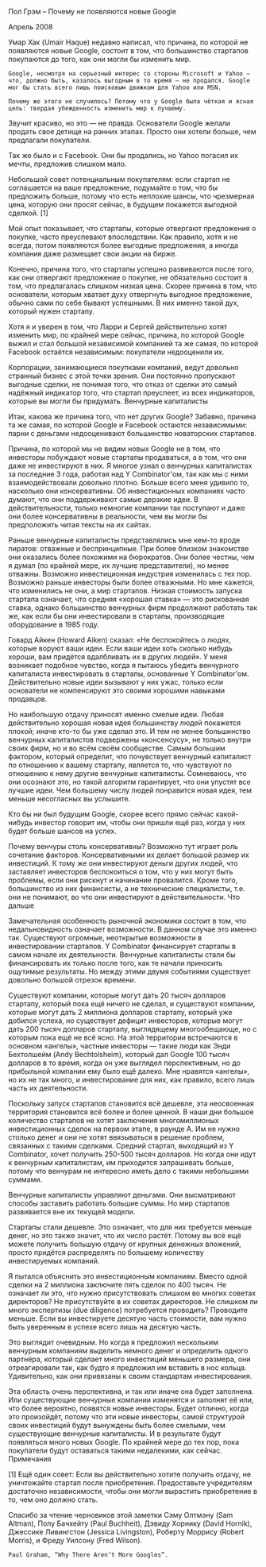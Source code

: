 

Пол Грэм – Почему не появляются новые Google

Апрель 2008

Умар Хак (Umair Haque) недавно написал, что причина, по которой не появляются новые Google, состоит в том, что большинство стартапов покупаются до того, как они могли бы изменить мир.

    Google, несмотря на серьезный интерес со стороны Microsoft и Yahoo — что, должно быть, казалось выгодным в то время — не продался. Google мог бы стать всего лишь поисковым движком для Yahoo или MSN.

    Почему же этого не случилось? Потому что у Google была чёткая и ясная цель: твердая убежденность изменить мир к лучшему.

Звучит красиво, но это — не правда. Основатели Google желали продать свое детище на ранних этапах. Просто они хотели больше, чем предлагали покупатели.

Так же было и с Facebook. Они бы продались, но Yahoo погасил их мечты, предложив слишком мало.

Небольшой совет потенциальным покупателям: если стартап не соглашается на ваше предложение, подумайте о том, что бы предложить больше, потому что есть неплохие шансы, что чрезмерная цена, которую они просят сейчас, в будущем покажется выгодной сделкой. [1]

Мой опыт показывает, что стартапы, которые отвергают предложения о покупке, часто преуспевают впоследствии. Как правило, хотя и не всегда, потом появляются более выгодные предложения, а иногда компания даже размещает свои акции на бирже.

Конечно, причина того, что стартапы успешно развиваются после того, как они отвергают предложение о покупке, не обязательно состоит в том, что предлагалась слишком низкая цена. Скорее причина в том, что основатели, которым хватает духу отвергнуть выгодное предложение, обычно сами по себе бывают успешными. В них именно такой дух, который нужен стартапу.

Хотя я и уверен в том, что Ларри и Сергей действительно хотят изменить мир, по крайней мере сейчас, причина, по которой Google выжил и стал большой независимой компанией та же самая, по которой Facebook остаётся независимым: покупатели недооценили их.

Корпорации, занимающиеся покупками компаний, ведут довольно странный бизнес с этой точки зрения. Они постоянно пропускают выгодные сделки, не понимая того, что отказ от сделки это самый надёжный индикатор того, что стартап преуспеет, из всех индикаторов, которые вы могли бы придумать.
Венчурные капиталисты

Итак, какова же причина того, что нет других Google? Забавно, причина та же самая, по которой Google и Facebook остаются независимыми: парни с деньгами недооценивают большинство новаторских стартапов.

Причина, по которой мы не видим новых Google не в том, что инвесторы побуждают новые стартапы продаваться, а в том, что они даже не инвестируют в них. Я многое узнал о венчурных капиталистах за последние 3 года, работая над Y Combinator’ом, так как мы с ними взаимодействовали довольно плотно. Больше всего меня удивило то, насколько они консервативны. Об инвестиционных компаниях часто думают, что они поддерживают самые дерзкие идеи. В действительности, только немногие компании так поступают и даже они более консервативны в реальности, чем вы могли бы предположить читая тексты на их сайтах.

Раньше венчурные капиталисты представлялись мне кем-то вроде пиратов: отважные и беспринципные. При более близком знакомстве они оказались более похожими на бюрократов. Они более честны, чем я думал (по крайней мере, их лучшие представители), но менее отважны. Возможно инвестиционная индустрия изменилась с тех пор. Возможно раньше инвесторы были более отважными. Но мне кажется, что изменились не они, а мир стартапов. Низкая стоимость запуска стартапа означает, что средняя «хорошая ставка» — это рискованная ставка, однако большинство венчурных фирм продолжают работать так же, как если бы они инвестировали в стартапы, производящие оборудование в 1985 году.

Говард Айкен (Howard Aiken) сказал: «Не беспокойтесь о людях, которые воруют ваши идеи. Если ваши идеи хоть сколько нибудь хороши, вам придётся вдалбливать их в других людей». У меня возникает подобное чувство, когда я пытаюсь убедить венчурного капиталиста инвестировать в стартапы, основанные Y Combinator’ом. Действительно новые идеи вызывают у них ужас, только если основатели не компенсируют это своими хорошими навыками продавцов.

Но наибольшую отдачу приносят именно смелые идеи. Любая действительно хорошая новая идея большинству людей покажется плохой; иначе кто-то бы уже сделал это. И тем не менее большинство венчурных капиталистов подвержены «консенсусу», не только внутри своих фирм, но и во всём своём сообществе. Самым большим фактором, который определит, что почувствует венчурный капиталист по отношению к вашему стартапу, является то, что чувствуют по отношению к нему другие венчурные капиталисты. Сомневаюсь, что они осознают это, но такой алгоритм гарантирует, что они упустят все лучшие идеи. Чем большему числу людей понравится новая идея, тем меньше несогласных вы услышите.

Кто бы ни был будущим Google, скорее всего прямо сейчас какой-нибудь инвестор говорит им, чтобы они пришли ещё раз, когда у них будет больше шансов на успех.

Почему венчуры столь консервативны? Возможно тут играет роль сочетание факторов. Консервативными их делает большой размер их инвестиций. К тому же они инвестируют деньги других людей, что заставляет инвесторов беспокоиться о том, что у них могут быть проблемы, если они рискнут и начинание провалится. Кроме того, большинство из них финансисты, а не технические специалисты, т.е. они не понимают, во что они инвестируют в действительности.
Что дальше

Замечательная особенность рыночной экономики состоит в том, что недальновидность означает возможности. В данном случае это именно так. Существуют огромные, неоткрытые возможности в инвестировании стартапов. Y Combinator финансирует стартапы в самом начале их деятельности. Венчурные капиталисты стали бы финансировать их только после того, как те начали приносить ощутимые результаты. Но между этими двумя событиями существует довольно большой отрезок времени.

Существуют компании, которые могут дать 20 тысяч долларов стартапу, который пока ещё ничего не сделал, и существуют компании, которые могут дать 2 миллиона долларов стартапу, который уже добился успеха, но существует дефицит инвесторов, которые могут дать 200 тысяч долларов стартапу, выглядящему многообещающе, но с которым пока ещё не всё ясно. На этой территории встречаются в основном «ангелы», частные инвесторы — такие люди как Энди Бехтолшейм (Andy Bechtolsheim), который дал Google 100 тысяч долларов в то время, когда он уже выглядел перспективным, но до прибыльной компании ему было ещё далеко. Мне нравятся «ангелы», но их не так много, и инвестирование для них, как правило, всего лишь часть их деятельности.

Поскольку запуск стартапов становится всё дешевле, эта неосвоенная территория становится всё более и более ценной. В наши дни большое количество стартапов не хотят заключения многомиллионых инвестиционных сделок на первом этапе, в раунде А. Им не нужно столько денег и они не хотят ввязываться в решение проблем, связанных с такими сделками. Средний стартап, выходящий из Y Combinator, хочет получить 250-500 тысяч долларов. Но когда они идут к венчурным капиталистам, им приходится запрашивать больше, потому что венчурам не интересно иметь дело с такими небольшими суммами.

Венчурные капиталисты управляют деньгами. Они высматривают способы заставить работать большие суммы. Но мир стартапов развивается вне их текущей модели.

Стартапы стали дешевле. Это означает, что для них требуется меньше денег, но это также значит, что их число растёт. Потому вы всё ещё можете получить большую отдачу от крупных денежных вложений, просто придётся распределять по большему количеству инвестируемых компаний.

Я пытался объяснить это инвестиционным компаниям. Вместо одной сделки на 2 миллиона заключите пять сделок по 400 тысяч. Не означает ли это, что нужно присутствовать слишком во многих советах директоров? Не присутствуйте в их советах директоров. Не слишком ли много экспертизы (due diligence) потребуется проводить? Проводите меньше. Если вы инвестируете десятую часть стоимости, вам нужно быть уверенным в успехе всего лишь на десятую часть.

Это выглядит очевидным. Но когда я предложил нескольким венчурным компаниям выделить немного денег и определить одного партнёра, который сделает много инвестиций меньшего размера, они отреагировали так, как будто я предложил им вставить в нос кольца. Удивительно, как они привязаны к своим стандартам инвестирования.

Эта область очень перспективна, и так или иначе она будет заполнена. Или существующие венчурные компании изменятся и заполнят её или, что более вероятно, появятся новые инвесторы. Будет отлично, когда это произойдёт, потому что эти новые инвесторы, самой структурой своих инвестиций будут вынуждены быть более смелыми, чем существующие венчурные капиталисты. И в результате будут появляться много новых Google. По крайней мере до тех пор, пока покупатели будут оставаться такими недалекими, как сейчас.
Примечания

[1] Ещё один совет: Если вы действительно хотите получить отдачу, не уничтожайте стартап после приобретения. Предоставьте учредителям достаточно независимости, чтобы они могли вырастить приобретение в то, чем оно должно стать.

Спасибо за чтение черновиков этой заметки Сэму Олтмэну (Sam Altman), Полу Бачхейту (Paul Buchheit), Дэвиду Хорнику (David Hornik), Джессике Ливингстон (Jessica Livingston), Роберту Моррису (Robert Morris), и Фреду Уилсону (Fred Wilson).

    Paul Graham, “Why There Aren’t More Googles”.
